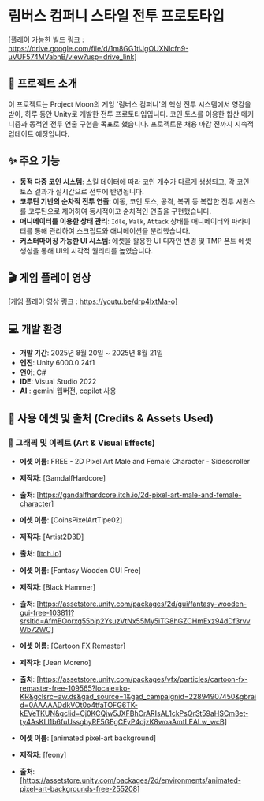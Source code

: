 # 림버스 컴퍼니 스타일 전투 프로토타입


[플레이 가능한 빌드 링크 : https://drive.google.com/file/d/1m8GG1tiJgOUXNlcfn9-uVUF574MVabnB/view?usp=drive_link]

## 📝 프로젝트 소개

이 프로젝트는 Project Moon의 게임 '림버스 컴퍼니'의 핵심 전투 시스템에서 영감을 받아, 하루 동안 Unity로 개발한 전투 프로토타입입니다. 코인 토스를 이용한 합산 메커니즘과 동적인 전투 연출 구현을 목표로 했습니다.
프로젝트문 채용 마감 전까지 지속적 업데이트 예정입니다.


## ✨ 주요 기능

-   **동적 다중 코인 시스템**: 스킬 데이터에 따라 코인 개수가 다르게 생성되고, 각 코인 토스 결과가 실시간으로 전투에 반영됩니다.
-   **코루틴 기반의 순차적 전투 연출**: 이동, 코인 토스, 공격, 복귀 등 복잡한 전투 시퀀스를 코루틴으로 제어하여 동시적이고 순차적인 연출을 구현했습니다.
-   **애니메이터를 이용한 상태 관리**: `Idle`, `Walk`, `Attack` 상태를 애니메이터와 파라미터를 통해 관리하여 스크립트와 애니메이션을 분리했습니다.
-   **커스터마이징 가능한 UI 시스템**: 에셋을 활용한 UI 디자인 변경 및 TMP 폰트 에셋 생성을 통해 UI의 시각적 퀄리티를 높였습니다.

## 🎬 게임 플레이 영상

[게임 플레이 영상 링크 : https://youtu.be/drp4IxtMa-o]

## 💻 개발 환경

-   **개발 기간**: 2025년 8월 20일 ~ 2025년 8월 21일
-   **엔진**: Unity 6000.0.24f1
-   **언어**: C#
-   **IDE**: Visual Studio 2022
-   **AI**  : gemini 웹버전, copilot 사용

  
## 📜 사용 에셋 및 출처 (Credits & Assets Used)
### 🎨 그래픽 및 이펙트 (Art & Visual Effects)

-   **에셋 이름**: FREE - 2D Pixel Art Male and Female Character - Sidescroller
-   **제작자**: [GamdalfHardcore]
-   **출처**: [https://gandalfhardcore.itch.io/2d-pixel-art-male-and-female-character]

-   **에셋 이름**: [CoinsPixelArtTipe02]
-   **제작자**: [Artist2D3D]
-   **출처**: [[itch.io](https://artist2d3d.itch.io/pixelartcoinspack2dgoldsilverbronzecoinsforgames)]

-   **에셋 이름**: [Fantasy Wooden GUI  Free]
-   **제작자**: [Black Hammer]
-   **출처**: [https://assetstore.unity.com/packages/2d/gui/fantasy-wooden-gui-free-103811?srsltid=AfmBOorxq55bip2YsuzVtNx55My5iTG8hGZCHmExz94dDf3rvvWb72WC]

-   **에셋 이름**: [Cartoon FX Remaster]
-   **제작자**: [Jean Moreno]
-   **출처**: [https://assetstore.unity.com/packages/vfx/particles/cartoon-fx-remaster-free-109565?locale=ko-KR&gclsrc=aw.ds&gad_source=1&gad_campaignid=22894907450&gbraid=0AAAAADdkVOt0o4tfaTOFG6TK-kEVeTKUN&gclid=Cj0KCQjw5JXFBhCrARIsAL1ckPsQrSt59aHSCm3et-ty4AsKLl1b6fuUssgbyRF5GEgCFyP4djzK8woaAmtLEALw_wcB]

-   **에셋 이름**: [animated pixel-art background]
-   **제작자**: [feony]
-   **출처**: [https://assetstore.unity.com/packages/2d/environments/animated-pixel-art-backgrounds-free-255208]



